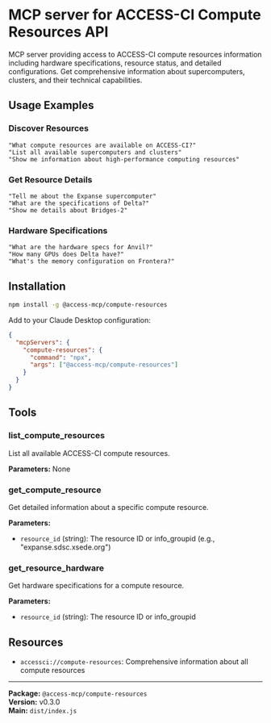 # MCP server for ACCESS-CI Compute Resources API

MCP server providing access to ACCESS-CI compute resources information including hardware specifications, resource status, and detailed configurations. Get comprehensive information about supercomputers, clusters, and their technical capabilities.

## Usage Examples

### **Discover Resources**

```
"What compute resources are available on ACCESS-CI?"
"List all available supercomputers and clusters"
"Show me information about high-performance computing resources"
```

### **Get Resource Details**

```
"Tell me about the Expanse supercomputer"
"What are the specifications of Delta?"
"Show me details about Bridges-2"
```

### **Hardware Specifications**

```
"What are the hardware specs for Anvil?"
"How many GPUs does Delta have?"
"What's the memory configuration on Frontera?"
```


## Installation

```bash
npm install -g @access-mcp/compute-resources
```

Add to your Claude Desktop configuration:

```json
{
  "mcpServers": {
    "compute-resources": {
      "command": "npx",
      "args": ["@access-mcp/compute-resources"]
    }
  }
}
```

## Tools

### list_compute_resources

List all available ACCESS-CI compute resources.

**Parameters:** None

### get_compute_resource

Get detailed information about a specific compute resource.

**Parameters:**

- `resource_id` (string): The resource ID or info_groupid (e.g., "expanse.sdsc.xsede.org")

### get_resource_hardware

Get hardware specifications for a compute resource.

**Parameters:**

- `resource_id` (string): The resource ID or info_groupid

## Resources

- `accessci://compute-resources`: Comprehensive information about all compute resources

---

**Package:** `@access-mcp/compute-resources`  
**Version:** v0.3.0  
**Main:** `dist/index.js`
